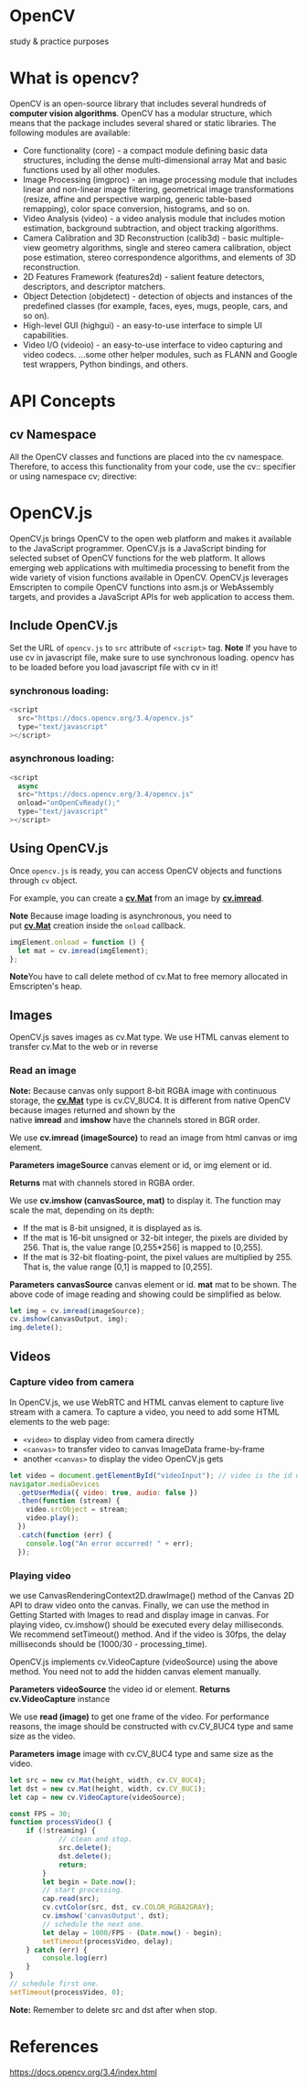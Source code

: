 # OpenCV

study &amp; practice purposes

# What is opencv?

OpenCV is an open-source library that includes several hundreds of **computer vision algorithms**. OpenCV has a modular structure, which means that the package includes several shared or static libraries. The following modules are available:

- Core functionality (core) - a compact module defining basic data structures, including the dense multi-dimensional array Mat and basic functions used by all other modules.
- Image Processing (imgproc) - an image processing module that includes linear and non-linear image filtering, geometrical image transformations (resize, affine and perspective warping, generic table-based remapping), color space conversion, histograms, and so on.
- Video Analysis (video) - a video analysis module that includes motion estimation, background subtraction, and object tracking algorithms.
- Camera Calibration and 3D Reconstruction (calib3d) - basic multiple-view geometry algorithms, single and stereo camera calibration, object pose estimation, stereo correspondence algorithms, and elements of 3D reconstruction.
- 2D Features Framework (features2d) - salient feature detectors, descriptors, and descriptor matchers.
- Object Detection (objdetect) - detection of objects and instances of the predefined classes (for example, faces, eyes, mugs, people, cars, and so on).
- High-level GUI (highgui) - an easy-to-use interface to simple UI capabilities.
- Video I/O (videoio) - an easy-to-use interface to video capturing and video codecs.
  ...some other helper modules, such as FLANN and Google test wrappers, Python bindings, and others.

# API Concepts

## cv Namespace

All the OpenCV classes and functions are placed into the cv namespace. Therefore, to access this functionality from your code, use the cv:: specifier or using namespace cv; directive:

# OpenCV.js

OpenCV.js brings OpenCV to the open web platform and makes it available to the JavaScript programmer. OpenCV.js is a JavaScript binding for selected subset of OpenCV functions for the web platform. It allows emerging web applications with multimedia processing to benefit from the wide variety of vision functions available in OpenCV. OpenCV.js leverages Emscripten to compile OpenCV functions into asm.js or WebAssembly targets, and provides a JavaScript APIs for web application to access them.

## Include OpenCV.js

Set the URL of `opencv.js` to `src` attribute of `<script>` tag.
**Note** If you have to use cv in javascript file, make sure to use synchronous loading. opencv has to be loaded before you load javascript file with cv in it!

### synchronous loading:

```javascript
<script
  src="https://docs.opencv.org/3.4/opencv.js"
  type="text/javascript"
></script>
```

### asynchronous loading:

```javascript
<script
  async
  src="https://docs.opencv.org/3.4/opencv.js"
  onload="onOpenCvReady();"
  type="text/javascript"
></script>
```

## Using OpenCV.js

Once `opencv.js` is ready, you can access OpenCV objects and functions through `cv` object.

For example, you can create a **[cv.Mat](https://docs.opencv.org/3.4/d3/d63/classcv_1_1Mat.html)** from an image by **[cv.imread](https://docs.opencv.org/3.4/d4/da8/group__imgcodecs.html#ga288b8b3da0892bd651fce07b3bbd3a56)**.

**Note** Because image loading is asynchronous, you need to put **[cv.Mat](https://docs.opencv.org/3.4/d3/d63/classcv_1_1Mat.html)** creation inside the `onload` callback.

```javascript
imgElement.onload = function () {
  let mat = cv.imread(imgElement);
};
```

**Note**You have to call delete method of cv.Mat to free memory allocated in Emscripten's heap.

## Images

OpenCV.js saves images as cv.Mat type. We use HTML canvas element to transfer cv.Mat to the web or in reverse

### Read an image

**Note:** Because canvas only support 8-bit RGBA image with continuous storage, the **[cv.Mat](https://docs.opencv.org/3.4/d3/d63/classcv_1_1Mat.html)** type is cv.CV_8UC4. It is different from native OpenCV because images returned and shown by the native **imread** and **imshow** have the channels stored in BGR order.

We use **cv.imread (imageSource)** to read an image from html canvas or img element.

**Parameters**
**imageSource** canvas element or id, or img element or id.

**Returns**
mat with channels stored in RGBA order.

We use **cv.imshow (canvasSource, mat)** to display it. The function may scale the mat, depending on its depth:

- If the mat is 8-bit unsigned, it is displayed as is.
- If the mat is 16-bit unsigned or 32-bit integer, the pixels are divided by 256. That is, the value range [0,255*256] is mapped to [0,255].
- If the mat is 32-bit floating-point, the pixel values are multiplied by 255. That is, the value range [0,1] is mapped to [0,255].

**Parameters**
**canvasSource** canvas element or id.
**mat** mat to be shown.
The above code of image reading and showing could be simplified as below.

```javascript
let img = cv.imread(imageSource);
cv.imshow(canvasOutput, img);
img.delete();
```

## Videos

### Capture video from camera

In OpenCV.js, we use WebRTC and HTML canvas element to capture live stream with a camera.
To capture a video, you need to add some HTML elements to the web page:

- `<video>` to display video from camera directly
- `<canvas>` to transfer video to canvas ImageData frame-by-frame
- another `<canvas>` to display the video OpenCV.js gets

```javascript
let video = document.getElementById("videoInput"); // video is the id of video tag
navigator.mediaDevices
  .getUserMedia({ video: true, audio: false })
  .then(function (stream) {
    video.srcObject = stream;
    video.play();
  })
  .catch(function (err) {
    console.log("An error occurred! " + err);
  });
```

### Playing video

we use CanvasRenderingContext2D.drawImage() method of the Canvas 2D API to draw video onto the canvas. Finally, we can use the method in Getting Started with Images to read and display image in canvas. For playing video, cv.imshow() should be executed every delay milliseconds. We recommend setTimeout() method. And if the video is 30fps, the delay milliseconds should be (1000/30 - processing_time).

OpenCV.js implements cv.VideoCapture (videoSource) using the above method. You need not to add the hidden canvas element manually.

**Parameters**
**videoSource** the video id or element.
**Returns**
**cv.VideoCapture** instance

We use **read (image)** to get one frame of the video. For performance reasons, the image should be constructed with cv.CV_8UC4 type and same size as the video.

**Parameters**
**image** image with cv.CV_8UC4 type and same size as the video.

```javascript
let src = new cv.Mat(height, width, cv.CV_8UC4);
let dst = new cv.Mat(height, width, cv.CV_8UC1);
let cap = new cv.VideoCapture(videoSource);

const FPS = 30;
function processVideo() {
    if (!streaming) {
            // clean and stop.
            src.delete();
            dst.delete();
            return;
        }
        let begin = Date.now();
        // start processing.
        cap.read(src);
        cv.cvtColor(src, dst, cv.COLOR_RGBA2GRAY);
        cv.imshow('canvasOutput', dst);
        // schedule the next one.
        let delay = 1000/FPS - (Date.now() - begin);
        setTimeout(processVideo, delay);
    } catch (err) {
        console.log(err)
    }
}
// schedule first one.
setTimeout(processVideo, 0);
```

**Note:** Remember to delete src and dst after when stop.

# References

https://docs.opencv.org/3.4/index.html
